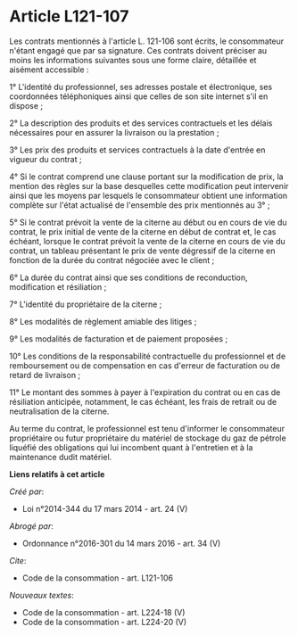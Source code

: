 # Article L121-107

Les contrats mentionnés à l'article L. 121-106 sont écrits, le consommateur n'étant engagé que par sa signature. Ces contrats
doivent préciser au moins les informations suivantes sous une forme claire, détaillée et aisément accessible : 

1° L'identité du professionnel, ses adresses postale et électronique, ses coordonnées téléphoniques ainsi que celles de son
site internet s'il en dispose ; 

2° La description des produits et des services contractuels et les délais nécessaires pour en assurer la livraison ou la
prestation ; 

3° Les prix des produits et services contractuels à la date d'entrée en vigueur du contrat ; 

4° Si le contrat comprend une clause portant sur la modification de prix, la mention des règles sur la base desquelles cette
modification peut intervenir ainsi que les moyens par lesquels le consommateur obtient une information complète sur l'état
actualisé de l'ensemble des prix mentionnés au 3° ; 

5° Si le contrat prévoit la vente de la citerne au début ou en cours de vie du contrat, le prix initial de vente de la
citerne en début de contrat et, le cas échéant, lorsque le contrat prévoit la vente de la citerne en cours de vie du contrat,
un tableau présentant le prix de vente dégressif de la citerne en fonction de la durée du contrat négociée avec le client ; 

6° La durée du contrat ainsi que ses conditions de reconduction, modification et résiliation ; 

7° L'identité du propriétaire de la citerne ; 

8° Les modalités de règlement amiable des litiges ; 

9° Les modalités de facturation et de paiement proposées ; 

10° Les conditions de la responsabilité contractuelle du professionnel et de remboursement ou de compensation en cas d'erreur
de facturation ou de retard de livraison ; 

11° Le montant des sommes à payer à l'expiration du contrat ou en cas de résiliation anticipée, notamment, le cas échéant,
les frais de retrait ou de neutralisation de la citerne. 

Au terme du contrat, le professionnel est tenu d'informer le consommateur propriétaire ou futur propriétaire du matériel de
stockage du gaz de pétrole liquéfié des obligations qui lui incombent quant à l'entretien et à la maintenance dudit matériel.

**Liens relatifs à cet article**

_Créé par_:

  - Loi n°2014-344 du 17 mars 2014 - art. 24 (V)

_Abrogé par_:

  - Ordonnance n°2016-301 du 14 mars 2016 - art. 34 (V)

_Cite_:

  - Code de la consommation - art. L121-106

_Nouveaux textes_:

  - Code de la consommation - art. L224-18 (V)
  - Code de la consommation - art. L224-20 (V)
